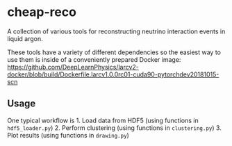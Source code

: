 # cheap-reco
A collection of various tools for reconstructing neutrino interaction events in liquid argon.

These tools have a variety of different dependencies so the easiest way to use them is inside of a conveniently prepared Docker image: https://github.com/DeepLearnPhysics/larcv2-docker/blob/build/Dockerfile.larcv1.0.0rc01-cuda90-pytorchdev20181015-scn

## Usage
One typical workflow is
    1. Load data from HDF5 (using functions in `hdf5_loader.py`)
    2. Perform clustering (using functions in `clustering.py`)
    3. Plot results (using functions in `drawing.py`)